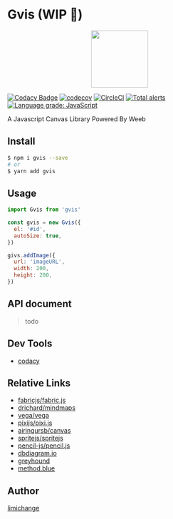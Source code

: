 # Gvis (WIP 🚧)

<p align="center">
  <img width="128" src="https://raw.githubusercontent.com/nextvis/gvis/master/assets/logo.png">
</p>

[![Codacy Badge](https://api.codacy.com/project/badge/Grade/7a5ccbc420b2402381db6900f3fc63fa)](https://www.codacy.com/manual/limichange/gvis?utm_source=github.com&utm_medium=referral&utm_content=limichange/gvis&utm_campaign=Badge_Grade)
[![codecov](https://codecov.io/gh/nextvis/gvis/branch/master/graph/badge.svg)](https://codecov.io/gh/nextvis/gvis)
[![CircleCI](https://circleci.com/gh/nextvis/gvis.svg?style=svg)](https://circleci.com/gh/nextvis/gvis)
[![Total alerts](https://img.shields.io/lgtm/alerts/g/nextvis/gvis.svg?logo=lgtm&logoWidth=18)](https://lgtm.com/projects/g/nextvis/gvis/alerts/)
[![Language grade: JavaScript](https://img.shields.io/lgtm/grade/javascript/g/nextvis/gvis.svg?logo=lgtm&logoWidth=18)](https://lgtm.com/projects/g/nextvis/gvis/context:javascript)

A Javascript Canvas Library Powered By Weeb

## Install

```bash
$ npm i gvis --save
# or
$ yarn add gvis
```

## Usage

```js
import Gvis from 'gvis'

const gvis = new Gvis({
  el: '#id',
  autoSize: true,
})

givs.addImage({
  url: 'imageURL',
  width: 200,
  height: 200,
})
```

## API document

> todo

## Dev Tools

- [codacy](https://app.codacy.com/)

## Relative Links

- [fabricjs/fabric.js](https://github.com/fabricjs/fabric.js)
- [drichard/mindmaps](https://github.com/drichard/mindmaps)
- [vega/vega](https://github.com/vega/vega)
- [pixijs/pixi.js](https://github.com/pixijs/pixi.js)
- [airingursb/canvas](https://airingursb.gitbooks.io/canvas/08.html)
- [spritejs/spritejs](https://github.com/spritejs/spritejs)
- [pencil-js/pencil.js](https://github.com/pencil-js/pencil.js)
- [dbdiagram.io](https://dbdiagram.io/home)
- [greyhound](https://greyhound.design/)
- [method.blue](https://method.blue/)

## Author

[limichange](https://github.com/limichange)
